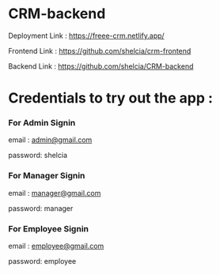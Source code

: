 # CRM-backend


Deployment Link : https://freee-crm.netlify.app/


Frontend Link : https://github.com/shelcia/crm-frontend


Backend Link : https://github.com/shelcia/CRM-backend


# Credentials to try out the app :


### For Admin Signin


email : admin@gmail.com

password: shelcia


### For Manager Signin


email : manager@gmail.com

password: manager


### For Employee Signin


email : employee@gmail.com

password: employee
